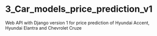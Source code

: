 # 3_Car_models_price_prediction_v1
Web API with Django version 1 for price prediction of Hyundai Accent, Hyundai Elantra and Chevrolet Cruze
